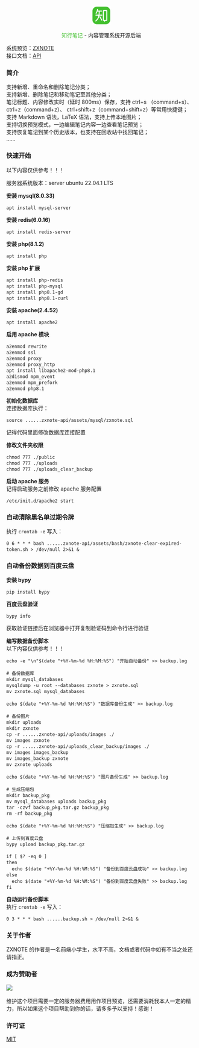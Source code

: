 <p align="center">
  <img src="https://github.com/xtthaop/zxnote-web/blob/main/src/assets/images/logo.png?raw=true" width="50px" />
</p>

<p align="center">
  <span style="color: #42c02e">知行笔记</span> - 内容管理系统开源后端
</p>

系统预览：[ZXNOTE](https://zxctb.top:9090/notebook)  
接口文档：[API](https://apifox.com/apidoc/shared-44ae147c-54da-4bb5-8295-64c962184bf9)

### 简介
  
支持新增、重命名和删除笔记分类；  
支持新增、删除笔记和移动笔记至其他分类；  
笔记标题、内容修改实时（延时 800ms）保存，支持 ctrl+s （command+s）、ctrl+z（command+z）、 ctrl+shift+z（command+shift+z）等常用快捷键；  
支持 Markdown 语法，LaTeX 语法，支持上传本地图片；  
支持切换预览模式，一边编辑笔记内容一边查看笔记预览；  
支持恢复笔记到某个历史版本，也支持在回收站中找回笔记；    
……

### 快速开始
以下内容仅供参考！！！

服务器系统版本：server ubuntu 22.04.1 LTS

**安装 mysql(8.0.33)**
```
apt install mysql-server
```

**安装 redis(6.0.16)**
```
apt install redis-server
```

**安装 php(8.1.2)**
```
apt install php
```

**安装 php 扩展**
```
apt install php-redis
apt install php-mysql
apt install php8.1-gd
apt install php8.1-curl
```

**安装 apache(2.4.52)**
```
apt install apache2
```

**启用 apache 模块**
```
a2enmod rewrite
a2enmod ssl
a2enmod proxy
a2enmod proxy_http
apt install libapache2-mod-php8.1
a2dismod mpm_event
a2enmod mpm_prefork
a2enmod php8.1
```

**初始化数据库**  
连接数据库执行：
```
source ......zxnote-api/assets/mysql/zxnote.sql
```
记得代码里面修改数据库连接配置

**修改文件夹权限**
```
chmod 777 ./public
chmod 777 ./uploads
chmod 777 ./uploads_clear_backup
```

**启动 apache 服务**  
记得启动服务之前修改 apache 服务配置
```
/etc/init.d/apache2 start
```

### 自动清除黑名单过期令牌
执行 `crontab -e` 写入：
```
0 6 * * * bash ......zxnote-api/assets/bash/zxnote-clear-expired-token.sh > /dev/null 2>&1 &
```

### 自动备份数据到百度云盘
**安装 bypy**
```
pip install bypy
```

**百度云盘验证**
```
bypy info
```
获取验证链接后在浏览器中打开复制验证码到命令行进行验证

**编写数据备份脚本**  
以下内容仅供参考！！！
```
echo -e "\n"$(date "+%Y-%m-%d %H:%M:%S") "开始自动备份" >> backup.log

# 备份数据库
mkdir mysql_databases
mysqldump -u root --databases zxnote > zxnote.sql
mv zxnote.sql mysql_databases

echo $(date "+%Y-%m-%d %H:%M:%S") "数据库备份生成" >> backup.log

# 备份图片
mkdir uploads
mkdir zxnote
cp -r ......zxnote-api/uploads/images ./
mv images zxnote
cp -r ......zxnote-api/uploads_clear_backup/images ./
mv images images_backup
mv images_backup zxnote
mv zxnote uploads

echo $(date "+%Y-%m-%d %H:%M:%S") "图片备份生成" >> backup.log

# 生成压缩包
mkdir backup_pkg
mv mysql_databases uploads backup_pkg
tar -czvf backup_pkg.tar.gz backup_pkg
rm -rf backup_pkg

echo $(date "+%Y-%m-%d %H:%M:%S") "压缩包生成" >> backup.log

# 上传到百度云盘
bypy upload backup_pkg.tar.gz

if [ $? -eq 0 ]
then
  echo $(date "+%Y-%m-%d %H:%M:%S") "备份到百度云盘成功" >> backup.log
else
  echo $(date "+%Y-%m-%d %H:%M:%S") "备份到百度云盘失败" >> backup.log
fi
```

**自动运行备份脚本**  
执行 `crontab -e` 写入：
```
0 3 * * * bash ......backup.sh > /dev/null 2>&1 &
```

### 关于作者
ZXNOTE 的作者是一名前端小学生，水平不高，文档或者代码中如有不当之处还请指正。

### 成为赞助者
<img src="https://github.com/xtthaop/image-lib/blob/master/comodo-admin/sponsor.png?raw=true" width="300px" />

维护这个项目需要一定的服务器费用用作项目预览，还需要消耗我本人一定的精力，所以如果这个项目帮助到你的话，请多多予以支持！感谢！

### 许可证
[MIT](LICENSE.md)
